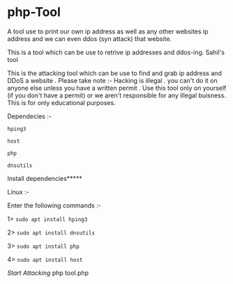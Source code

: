 # php-Tool
A tool use to print our own ip address as well as any other websites ip address and we can even ddos (syn attack)  that website. 


This is a tool which can be use to retrive ip addresses and ddos-ing.
Sahil's tool

This is the attacking tool which can be use to find and grab ip address and DDoS a website . Please take note :- Hacking is illegal . you can't do it on anyone else unless you have a written permit . Use this tool only on yourself (if you don't have a permit) or we aren't responsible for any illegal buisness. This is for only educational purposes.

Dependecies :-

`hping3`

`host`

`php`

`dnsutils`

Install dependencies*****

Linux :-

Enter the following commands :-

1> `sudo apt install hping3`

2> `sudo apt install dnsutils`

3> `sudo apt install php`

4> `sudo apt install host`

*Start Attacking*
php tool.php
